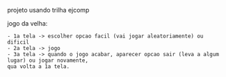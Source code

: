 projeto usando trilha ejcomp

jogo da velha:

    - 1a tela -> escolher opcao facil (vai jogar aleatoriamente) ou dificil
    - 2a tela -> jogo
    - 3a tela -> quando o jogo acabar, aparecer opcao sair (leva a algum lugar) ou jogar novamente,
    qua volta a 1a tela.